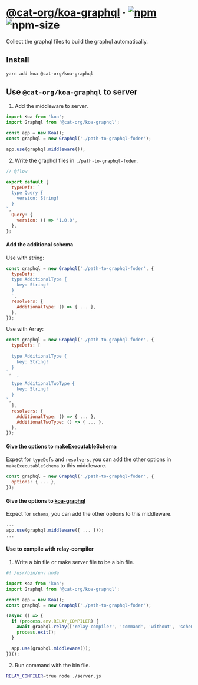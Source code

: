 # [@cat-org/koa-graphql][website] · <!-- badges.start -->[![npm][npm-image]][npm-link] ![npm-size][npm-size-image]

[npm-image]: https://img.shields.io/npm/v/@cat-org/koa-graphql.svg
[npm-link]: https://www.npmjs.com/package/@cat-org/koa-graphql
[npm-size-image]: https://img.shields.io/bundlephobia/minzip/@cat-org/koa-graphql.svg

<!-- badges.end -->

[website]: https://cat-org.github.io/core/koa-graphql

Collect the graphql files to build the graphql automatically.

## Install

```sh
yarn add koa @cat-org/koa-graphql
```

## Use `@cat-org/koa-graphql` to server

1. Add the middleware to server.

```js
import Koa from 'koa';
import Graphql from '@cat-org/koa-graphql';

const app = new Koa();
const graphql = new Graphql('./path-to-graphql-foder');

app.use(graphql.middleware());
```

2. Write the graphql files in `./path-to-graphql-foder`.

```js
// @flow

export default {
  typeDefs: `
  type Query {
    version: String!
  }
`,
  Query: {
    version: () => '1.0.0',
  },
};
```

#### Add the additional schema

Use with string:

```js
const graphql = new Graphql('./path-to-graphql-foder', {
  typeDefs: `
  type AdditionalType {
    key: String!
  }
  `,
  resolvers: {
    AdditionalType: () => { ... },
  },
});
```

Use with Array:

```js
const graphql = new Graphql('./path-to-graphql-foder', {
  typeDefs: [
    `
  type AdditionalType {
    key: String!
  }
`,
    `
  type AdditionalTwoType {
    key: String!
  }
`,
  ],
  resolvers: {
    AdditionalType: () => { ... },
    AdditionalTwoType: () => { ... },
  },
});
```

#### Give the options to [makeExecutableSchema](https://github.com/apollographql/graphql-tools)

Expect for `typeDefs` and `resolvers`, you can add the other options in `makeExecutableSchema` to this middleware.

```js
const graphql = new Graphql('./path-to-graphql-foder', {
  options: { ... },
});
```

#### Give the options to [koa-graphql](https://github.com/chentsulin/koa-graphql)

Expect for `schema`, you can add the other options to this middleware.

```js
...
app.use(graphql.middleware({ ... }));
...
```

#### Use to compile with relay-compiler

1. Write a bin file or make server file to be a bin file.

```js
#! /usr/bin/env node

import Koa from 'koa';
import Graphql from '@cat-org/koa-graphql';

const app = new Koa();
const graphql = new Graphql('./path-to-graphql-foder');

(async () => {
  if (process.env.RELAY_COMPILER) {
    await graphql.relay(['relay-compiler', 'command', 'without', 'schema']);
    process.exit();
  }

  app.use(graphql.middleware());
})();
```

2. Run command with the bin file.

```sh
RELAY_COMPILER=true node ./server.js
```
